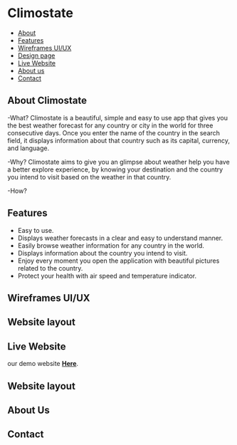 # Climostate

*  [About](https://)
*  [Features](https://)
*  [Wireframes UI/UX](https://)
*  [Design page](https://)
*  [Live Website](https://)
*  [About us](https://)
*  [Contact](https://)




About Climostate
---


-What?
Climostate is a beautiful, simple and easy to use app that gives you the best weather forecast for any country or city in the world for three consecutive days.
Once you enter the name of the country in the search field, it displays information about that country such as its capital, currency, and language. 

-Why?
Climostate aims to  give you an glimpse about weather help you have a better explore experience, by knowing your destination and the country you intend to visit based on the weather in that country.

-How?




Features
---
* Easy to use.
* Displays weather forecasts in a clear and easy to understand manner.
*  Easily browse weather information for any country in the world.
* Displays information about the country you intend to visit.
* Enjoy every moment you open the application with beautiful pictures related to the country.
* Protect your health with air speed and temperature indicator.


Wireframes UI/UX
---









Website layout 
---





Live Website
---

 our demo website [**Here**](https://gsg-cf04.github.io/Climostate/).
 
 
 
 

Website layout
---

 
 
 
About Us
---

 
Contact
---

